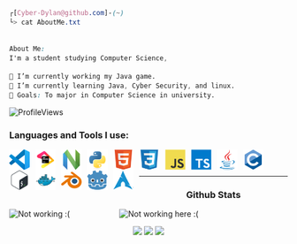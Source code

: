 ```css
┌[Cyber-Dylan@github.com]-(~)
└> cat AboutMe.txt
```

 ```css

About Me:
I'm a student studying Computer Science,

🔭 I’m currently working my Java game.
🌱 I’m currently learning Java, Cyber Security, and linux.
🥅 Goals: To major in Computer Science in university.

  ```

![ProfileViews](https://komarev.com/ghpvc/?username=Cyber-Dylan&style=flat&color=blueviolet)

### Languages and Tools I use:

<img align="left" alt="Visual Studio Code" width="37px" src="https://github.com/devicons/devicon/blob/master/icons/vscode/vscode-original.svg" style="padding-right:10px;" />
<img align="left" alt="JetBrains" width="37px" src="https://github.com/devicons/devicon/blob/master/icons/jetbrains/jetbrains-original.svg" style="padding-right:10px;" />
<img align="left" alt="NeoVim" width="37px" src="https://github.com/devicons/devicon/blob/master/icons/neovim/neovim-original.svg" style="padding-right:10px;" />
<img align="left" alt="Python" width="37px" src="https://github.com/devicons/devicon/blob/master/icons/python/python-original.svg" style="padding-right:10px;" />
<img align="left" alt="HTML5" width="37px" src="https://github.com/devicons/devicon/blob/master/icons/html5/html5-original.svg" style="padding-right:10px;" />
<img align="left" alt="CSS" width="37px" src="https://github.com/devicons/devicon/blob/master/icons/css3/css3-original.svg" style="padding-right:10px;" />
<img align="left" alt="Javascript" width="37px" src="https://github.com/devicons/devicon/blob/master/icons/javascript/javascript-original.svg" style="padding-right:10px;" />
<img align="left" alt="Typescript" width="37px" src="https://github.com/devicons/devicon/blob/master/icons/typescript/typescript-original.svg" style="padding-right:10px;" />
<img align="left" alt="Java" width="37px" src="https://github.com/devicons/devicon/blob/master/icons/java/java-original.svg" style="padding-right:10px;" />
<img align="left" alt="C" width="37px" src="https://github.com/devicons/devicon/blob/master/icons/c/c-original.svg" style="padding-right:10px;" />
<img align="left" alt="Bash" width="37px" src="https://github.com/devicons/devicon/blob/master/icons/bash/bash-original.svg" style="padding-right:10px;" />
<img align="left" alt="Docker" width="37x" src="https://github.com/devicons/devicon/blob/master/icons/docker/docker-original.svg" style="padding-right:10px;" />
<img align="left" alt="Blender" width="37px" src="https://github.com/devicons/devicon/blob/master/icons/blender/blender-original.svg" style="padding-right:10px;" />
<img align="left" alt="Godot" width="37px" src="https://github.com/devicons/devicon/blob/master/icons/godot/godot-original.svg" style="padding-right:10px;" />
<img align="left" alt="Arch Linux" width="37px" src="https://github.com/devicons/devicon/blob/master/icons/archlinux/archlinux-original.svg" style="padding-right:10px;" />

<br />
<br />

---

<h3 align="center"> Github Stats </h3>

<p align="left">
    <img height="165" src="https://github-readme-stats-Cyber-Dylan.vercel.app/api?username=Cyber-Dylan&count_private=true&include_all_commits=true&theme=tokyonight" alt="Not working :(" /> &emsp;&emsp;&emsp;&emsp;&emsp;&nbsp;&nbsp;&nbsp;
    <img src="https://github-readme-stats-Cyber-Dylan.vercel.app/api/top-langs/?username=Cyber-Dylan&layout=compact&theme=tokyonight" alt="Not working here :(" />
</p>



<!--  -->
<p align="center">
  
  <img src="http://github-readme-streak-stats.herokuapp.com?user=Cyber-Dylan&theme=tokyonight&date_format=j%20M%5B%20Y%5D&border=1A1B27"/>
  
  <img src="https://github.com/Cyber-Dylan/Cyber-Dylan/blob/snake/snake-dark.svg#gh-light-mode-only"/>
  <img src="https://github.com/Cyber-Dylan/Cyber-Dylan/blob/snake/snake-dark.svg#gh-dark-mode-only"/>
  
</p>
